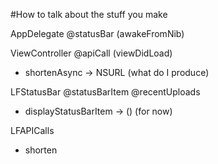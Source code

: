 #How to talk about the stuff you make


AppDelegate
@statusBar (awakeFromNib)


ViewController
@apiCall (viewDidLoad)
- shortenAsync -> NSURL (what do I produce)


LFStatusBar
@statusBarItem
@recentUploads
- displayStatusBarItem -> () (for now)


LFAPICalls
- shorten

